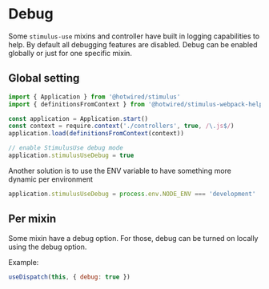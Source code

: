 # Debug

Some `stimulus-use` mixins and controller have built in logging capabilities to help. By default all debugging features are disabled. Debug can be enabled globally or just for one specific mixin.

## Global setting

```js
import { Application } from '@hotwired/stimulus'
import { definitionsFromContext } from '@hotwired/stimulus-webpack-helpers'

const application = Application.start()
const context = require.context('./controllers', true, /\.js$/)
application.load(definitionsFromContext(context))

// enable StimulusUse debug mode
application.stimulusUseDebug = true
```

Another solution is to use the ENV variable to have something more dynamic per environment

```js
application.stimulusUseDebug = process.env.NODE_ENV === 'development'
```

## Per mixin

Some mixin have a debug option. For those, debug can be turned on locally using the debug option.

Example:

```js
useDispatch(this, { debug: true })
```
